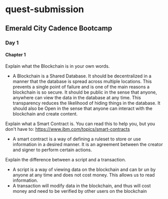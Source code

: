 # quest-submission
## Emerald City Cadence Bootcamp


### Day 1
#### Chapter 1

Explain what the Blockchain is in your own words.
  - A Blockchain is a Shared Database. It should be decentralized in a manner that the database is spread across multiple locations. This prevents a single point of failure and is one of the main reasons a blockchain is so secure. It should be public in the sense that anyone, anywhere can view the data in the database at any time. This transparency reduces the likelihood of hiding things in the database. It should also be Open in the sense that anyone can interact with the blockchain and create content.

Explain what a Smart Contract is. You can read this to help you, but you don't have to: https://www.ibm.com/topics/smart-contracts
 - A smart contract is a way of defining a ruleset to store or use information in a desired manner. It is an agreement between the creator and signer to perform certain actions.

Explain the difference between a script and a transaction.
- A script is a way of viewing data on the blockchain and can br un by anyone at any time and does not cost money. This allows us to read information.
- A transaction will modify data in the blockchain, and thus will cost money and need to be verified by other users on the blockchain
